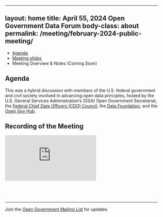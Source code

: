 
---
layout: home
title: April 55, 2024 Open Government Data Forum
body-class: about
permalink: /meeting/february-2024-public-meeting/
---

* [Agenda](assets/files/02.05.24_Engagement_Session_Meeting_Overview.pdf)
* [Meeting slides](/assets/files/04252024_Open_Data_Forum_Slides)
* Meeting Overview & Notes (Coming Soon)

## Agenda

This was a hybrid discussion with members of the U.S. federal government and civil society involved in advancing open data principles, hosted by the U.S. General Services Administration’s (GSA) Open Government Secretariat, the [Federal Chief Data Officers (CDO) Council](https://www.cdo.gov), the [Data Foundation](https://www.datafoundation.org), and the [Open Gov Hub](https://www.opengovhub.org).

## Recording of the Meeting

<div class="video-container" style="margin-bottom: 5em">
<iframe src="https://www.youtube.com/embed/brOGRRXcOMY?si=goDr-MkAGTu5rmVb" title="YouTube video player" frameborder="0" allow="accelerometer; autoplay; clipboard-write; encrypted-media; gyroscope; picture-in-picture" allowfullscreen></iframe>
</div>

---

Join the [Open Government Mailing List](https://groups.google.com/g/us-open-government) for updates.
